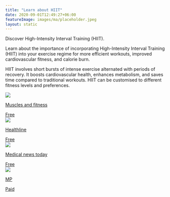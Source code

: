 ```yaml
---
title: "Learn about HIIT"
date: 2020-09-01T12:49:27+06:00
featureImage: images/ma/placeholder.jpeg
layout: static
---
```


Discover High-Intensity Interval Training (HIIT).

Learn about the importance of incorporating High-Intensity Interval Training (HIIT) into your exercise regime for more efficient workouts, improved cardiovascular fitness, and calorie burn.

HIIT involves short bursts of intense exercise alternated with periods of recovery. It boosts cardiovascular health, enhances metabolism, and saves time compared to traditional workouts. HIIT can be customised to different fitness levels and preferences.

<a class="ma-link" href="https://www.muscleandfitness.com/workouts/workout-routines/hiit-6-week-full-body-workout/"><div class="ma-card ma-card-Health"><div class="ma-icon"><img src ="/images/icon-check.png"/></div><div class="ma-name"><p>Muscles and fitness</p></div><div class="ma-paid-text"><span>Free</span></div></div></a><a class="ma-link" href="https://www.healthline.com/nutrition/benefits-of-hiit"><div class="ma-card ma-card-Health"><div class="ma-icon"><img src ="/images/icon-check.png"/></div><div class="ma-name"><p>Healthline</p></div><div class="ma-paid-text"><span>Free </span></div></div></a><a class="ma-link" href="https://www.medicalnewstoday.com/articles/327474"><div class="ma-card ma-card-Health"><div class="ma-icon"><img src ="/images/icon-check.png"/></div><div class="ma-name"><p>Medical news today</p></div><div class="ma-paid-text"><span>Free </span></div></div></a><a class="ma-link" href="https://www.mp.com"><div class="ma-card ma-card-Health"><div class="ma-icon"><img src ="/images/icon-pound.png"/></div><div class="ma-name"><p>MP</p></div><div class="ma-paid-text"><span>Paid</span></div></div></a>  

<br/><br/>






